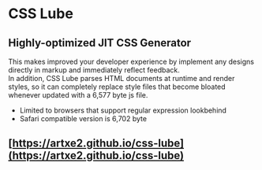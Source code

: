 # CSS Lube
## Highly-optimized JIT CSS Generator
This makes improved your developer experience by implement any designs directly in markup and immediately reflect feedback.  
In addition, CSS Lube parses HTML documents at runtime and render styles, so it can completely replace style files that become bloated whenever updated with a 6,577 byte js file.
* Limited to browsers that support regular expression lookbehind
* Safari compatible version is 6,702 byte
## [https://artxe2.github.io/css-lube](https://artxe2.github.io/css-lube)